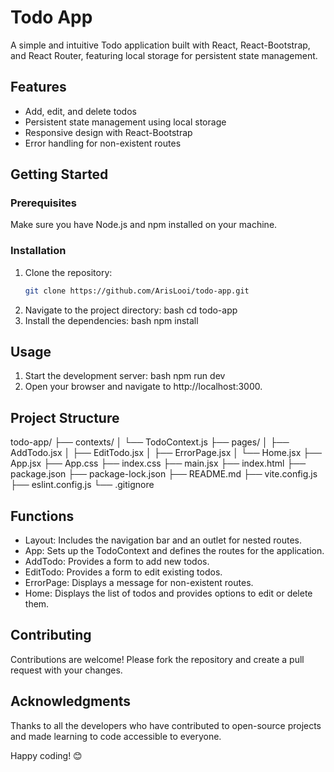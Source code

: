 # Todo App

A simple and intuitive Todo application built with React, React-Bootstrap, and React Router, featuring local storage for persistent state management.

## Features

- Add, edit, and delete todos
- Persistent state management using local storage
- Responsive design with React-Bootstrap
- Error handling for non-existent routes

## Getting Started

### Prerequisites

Make sure you have Node.js and npm installed on your machine.

### Installation

1. Clone the repository:
   ```bash
   git clone https://github.com/ArisLooi/todo-app.git
2. Navigate to the project directory:
    bash
    cd todo-app
3. Install the dependencies:
    bash
    npm install

## Usage
1. Start the development server:
    bash
    npm run dev
2. Open your browser and navigate to http://localhost:3000.

## Project Structure
todo-app/
├── contexts/
│   └── TodoContext.js
├── pages/
│   ├── AddTodo.jsx
│   ├── EditTodo.jsx
│   ├── ErrorPage.jsx
│   └── Home.jsx
├── App.jsx
├── App.css
├── index.css
├── main.jsx
├── index.html
├── package.json
├── package-lock.json
├── README.md
├── vite.config.js
├── eslint.config.js
└── .gitignore

## Functions
- Layout: Includes the navigation bar and an outlet for nested routes.
- App: Sets up the TodoContext and defines the routes for the application.
- AddTodo: Provides a form to add new todos.
- EditTodo: Provides a form to edit existing todos.
- ErrorPage: Displays a message for non-existent routes.
- Home: Displays the list of todos and provides options to edit or delete them.

## Contributing
Contributions are welcome! Please fork the repository and create a pull request with your changes.

## Acknowledgments
Thanks to all the developers who have contributed to open-source projects and made learning to code accessible to everyone.

Happy coding! 😊
